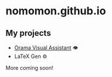 # nomomon.github.io
## My projects
* [Orama Visual Assistant](https://nomomon.github.io/OramaVA/) :eye:
* LaTeX Gen :gear:

More coming soon!
